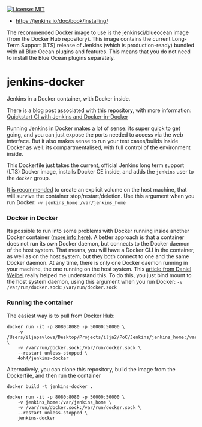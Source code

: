 [![License: MIT](https://img.shields.io/badge/License-MIT-yellow.svg)](https://opensource.org/licenses/MIT)


* https://jenkins.io/doc/book/installing/

The recommended Docker image to use is the jenkinsci/blueocean image (from the Docker Hub repository). This image contains the current Long-Term Support (LTS) release of Jenkins (which is production-ready) bundled with all Blue Ocean plugins and features. This means that you do not need to install the Blue Ocean plugins separately.

# jenkins-docker
Jenkins in a Docker container, with Docker inside.

There is a blog post associated with this repository, with more information: [Quickstart CI with Jenkins and Docker-in-Docker](https://medium.com/swlh/quickstart-ci-with-jenkins-and-docker-in-docker-c3f7174ee9ff?source=friends_link&sk=e2038207f7049c9000acc56e86b0442e)

Running Jenkins in Docker makes a lot of sense: its super quick to get going, and you can just expose the ports needed to access via the web interface. But it also makes sense to run your test cases/builds inside Docker as well: its compartmentalised, with full control of the environment inside.

This Dockerfile just takes the current, official Jenkins long term support (LTS) Docker image, installs Docker CE inside, and adds the `jenkins` user to the `docker` group.

[It is recommended](https://github.com/jenkinsci/docker/blob/master/README.md) to create an explicit volume on the host machine, that will survive the container stop/restart/deletion. Use this argument when you run Docker: `-v jenkins_home:/var/jenkins_home`

### Docker in Docker
Its possible to run into some problems with Docker running inside another Docker container ([more info here](https://jpetazzo.github.io/2015/09/03/do-not-use-docker-in-docker-for-ci/)). A better approach is that a container does not run its own Docker daemon, but connects to the Docker daemon of the host system. That means, you will have a Docker CLI in the container, as well as on the host system, but they both connect to one and the same Docker daemon. At any time, there is only one Docker daemon running in your machine, the one running on the host system. This [article from Daniel Weibel](https://itnext.io/docker-in-docker-521958d34efd) really helped me understand this. To do this, you just bind mount to the host system daemon, using this argument when you run Docker: `-v /var/run/docker.sock:/var/run/docker.sock`

### Running the container
The easiest way is to pull from Docker Hub:

    docker run -it -p 8080:8080 -p 50000:50000 \
	    -v /Users/iljapavlovs/Desktop/Projects/ilja2/PoC/Jenkins/jenkins_home:/var/jenkins_home \
	    -v /var/run/docker.sock:/var/run/docker.sock \
	    --restart unless-stopped \
	    4oh4/jenkins-docker

Alternatively, you can clone this repository, build the image from the Dockerfile, and then run the container

    docker build -t jenkins-docker .

    docker run -it -p 8080:8080 -p 50000:50000 \
	    -v jenkins_home:/var/jenkins_home \
	    -v /var/run/docker.sock:/var/run/docker.sock \
	    --restart unless-stopped \
	    jenkins-docker
